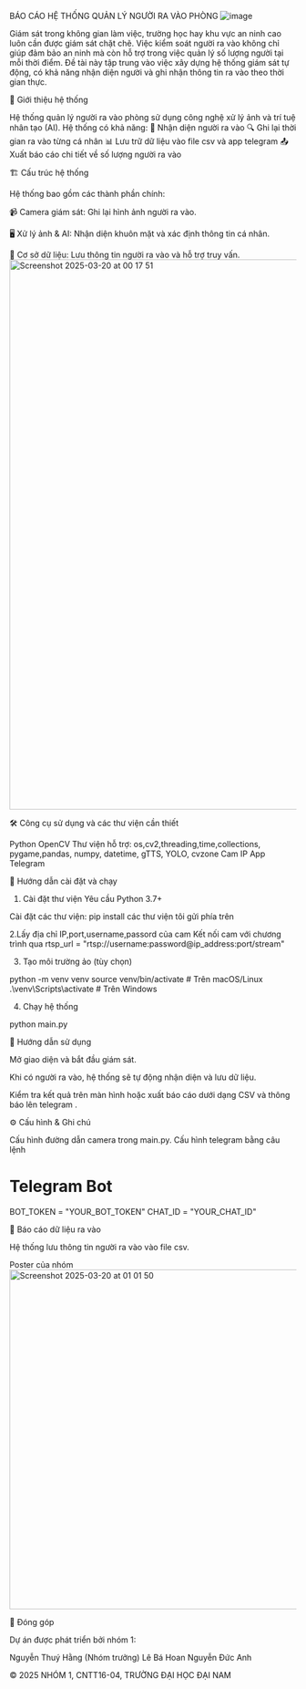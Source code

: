 BÁO CÁO HỆ THỐNG QUẢN LÝ NGƯỜI RA VÀO PHÒNG
![image](https://github.com/user-attachments/assets/c09b333d-d821-4e4c-8f09-d292b14c1ff6)

Giám sát trong không gian làm việc, trường học hay khu vực an ninh cao luôn cần được giám sát chặt chẽ. 
Việc kiểm soát người ra vào không chỉ giúp đảm bảo an ninh mà còn hỗ trợ trong việc quản lý số lượng người tại mỗi thời điểm. 
Đề tài này tập trung vào việc xây dựng hệ thống giám sát tự động, có khả năng nhận diện người và ghi nhận thông tin ra vào theo thời gian thực.

📌 Giới thiệu hệ thống

Hệ thống quản lý người ra vào phòng sử dụng công nghệ xử lý ảnh và trí tuệ nhân tạo (AI). Hệ thống có khả năng:
📸 Nhận diện người ra vào
🔍 Ghi lại thời gian ra vào từng cá nhân
📊 Lưu trữ dữ liệu vào file csv và app telegram
📤 Xuất báo cáo chi tiết về số lượng người ra vào

🏗️ Cấu trúc hệ thống

Hệ thống bao gồm các thành phần chính:

📹 Camera giám sát: Ghi lại hình ảnh người ra vào.

🖥️ Xử lý ảnh & AI: Nhận diện khuôn mặt và xác định thông tin cá nhân.

💾 Cơ sở dữ liệu: Lưu thông tin người ra vào và hỗ trợ truy vấn.
<img width="965" alt="Screenshot 2025-03-20 at 00 17 51" src="https://github.com/user-attachments/assets/3978345e-4dbc-47a7-8173-ca833cf029a0" />


🛠️ Công cụ sử dụng và các thư viện cần thiết 

Python OpenCV
Thư viện hỗ trợ: os,cv2,threading,time,collections, pygame,pandas, numpy, datetime, gTTS, YOLO, cvzone
Cam IP
App Telegram

🚀 Hướng dẫn cài đặt và chạy
1. Cài đặt thư viện
Yêu cầu Python 3.7+

Cài đặt các thư viện:
pip install các thư viện tôi gửi phía trên 

2.Lấy địa chỉ IP,port,username,passord của cam
Kết nối cam với chương trình qua rtsp_url = "rtsp://username:password@ip_address:port/stream"

3. Tạo môi trường ảo (tùy chọn)

python -m venv venv
source venv/bin/activate  # Trên macOS/Linux
.\venv\Scripts\activate  # Trên Windows

4. Chạy hệ thống

python main.py

📖 Hướng dẫn sử dụng

Mở giao diện và bắt đầu giám sát.

Khi có người ra vào, hệ thống sẽ tự động nhận diện và lưu dữ liệu.

Kiểm tra kết quả trên màn hình hoặc xuất báo cáo dưới dạng CSV và thông báo lên telegram .

⚙️ Cấu hình & Ghi chú

Cấu hình đường dẫn camera trong main.py.
Cấu hình telegram bằng câu lệnh 
# Telegram Bot
BOT_TOKEN = "YOUR_BOT_TOKEN"
CHAT_ID = "YOUR_CHAT_ID"

📰 Báo cáo dữ liệu ra vào

Hệ thống lưu thông tin người ra vào vào file csv. 

Poster của nhóm 
<img width="596" alt="Screenshot 2025-03-20 at 01 01 50" src="https://github.com/user-attachments/assets/a89ab7bb-8391-4117-bed5-527367743f6b" />


🤝 Đóng góp

Dự án được phát triển bởi nhóm 1:

Nguyễn Thuý Hằng (Nhóm trưởng)
Lê Bá Hoan
Nguyễn Đức Anh

© 2025 NHÓM 1, CNTT16-04, TRƯỜNG ĐẠI HỌC ĐẠI NAM


